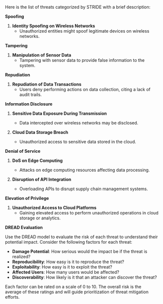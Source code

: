 Here is the list of threats categorized by STRIDE with a brief description:

**Spoofing**

1. **Identity Spoofing on Wireless Networks**
   - Unauthorized entities might spoof legitimate devices on wireless networks.

**Tampering**

1. **Manipulation of Sensor Data**
   - Tampering with sensor data to provide false information to the system.

**Repudiation**

1. **Repudiation of Data Transactions**
   - Users deny performing actions on data collection, citing a lack of audit trails.

**Information Disclosure**

1. **Sensitive Data Exposure During Transmission**
   - Data intercepted over wireless networks may be disclosed.

2. **Cloud Data Storage Breach**
   - Unauthorized access to sensitive data stored in the cloud.

**Denial of Service**

1. **DoS on Edge Computing**
   - Attacks on edge computing resources affecting data processing.

2. **Disruption of API Integration**
   - Overloading APIs to disrupt supply chain management systems.

**Elevation of Privilege**

1. **Unauthorized Access to Cloud Platforms**
   - Gaining elevated access to perform unauthorized operations in cloud storage or analytics.

**DREAD Evaluation**

Use the DREAD model to evaluate the risk of each threat to understand their potential impact. Consider the following factors for each threat:

- **Damage Potential**: How serious would the impact be if the threat is realized?
- **Reproducibility**: How easy is it to reproduce the threat?
- **Exploitability**: How easy is it to exploit the threat?
- **Affected Users**: How many users would be affected?
- **Discoverability**: How likely is it that an attacker can discover the threat?

Each factor can be rated on a scale of 0 to 10. The overall risk is the average of these ratings and will guide prioritization of threat mitigation efforts.